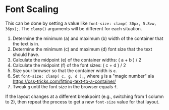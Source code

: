 # Font Scaling

This can be done by setting a value like `font-size: clamp( 30px, 5.8vw, 36px);`. The `clamp()` arguments will be different for each situation.

1. Determine the minimum (a) and maximum (b) width of the container that the text is in.
2. Determine the minimum (c) and maximum (d) font size that the text should have.
3. Calculate the midpoint (e) of the container widths: ( a + b ) / 2
4. Calculate the midpoint (f) of the font sizes: ( c + d ) / 2
5. Size your browser so that the container width is `e`.
6. Set `font-size: clamp( c, g, d );`, where `g` is a "magic number" ala https://css-tricks.com/fitting-text-to-a-container/
7. Tweak `g` until the font size in the browser equals `f`.

If the layout changes at a different breakpoint (e.g., switching from 1 column to 2), then repeat the process to get a new `font-size` value for that layout.
